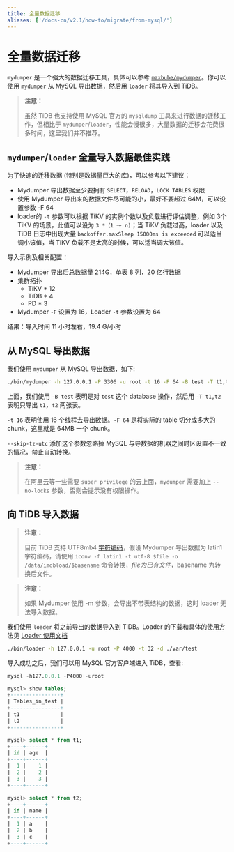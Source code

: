 ```yaml
---
title: 全量数据迁移
aliases: ['/docs-cn/v2.1/how-to/migrate/from-mysql/']
---
```


# 全量数据迁移

`mydumper` 是一个强大的数据迁移工具，具体可以参考 [`maxbube/mydumper`](https://github.com/maxbube/mydumper)。你可以使用 `mydumper` 从 MySQL 导出数据，然后用 `loader` 将其导入到 TiDB。

> **注意：**
>
> 虽然 TiDB 也支持使用 MySQL 官方的 `mysqldump` 工具来进行数据的迁移工作，但相比于 `mydumper`/`loader`，性能会慢很多，大量数据的迁移会花费很多时间，这里我们并不推荐。

## `mydumper`/`loader` 全量导入数据最佳实践

为了快速的迁移数据 (特别是数据量巨大的库)，可以参考以下建议：

* Mydumper 导出数据至少要拥有 `SELECT`，`RELOAD`，`LOCK TABLES` 权限
* 使用 Mydumper 导出来的数据文件尽可能的小，最好不要超过 64M，可以设置参数 -F 64
* loader的 `-t` 参数可以根据 TiKV 的实例个数以及负载进行评估调整，例如 3个 TiKV 的场景，此值可以设为 `3 *（1 ～ n)`；当 TiKV 负载过高，loader 以及 TiDB 日志中出现大量 `backoffer.maxSleep 15000ms is exceeded` 可以适当调小该值，当 TiKV 负载不是太高的时候，可以适当调大该值。

导入示例及相关配置：

- Mydumper 导出后总数据量 214G，单表 8 列，20 亿行数据
- 集群拓扑
    - TiKV * 12
    - TiDB * 4
    - PD * 3
- Mydumper `-F` 设置为 16，Loader `-t` 参数设置为 64

结果：导入时间 11 小时左右，19.4 G/小时

## 从 MySQL 导出数据

我们使用 `mydumper` 从 MySQL 导出数据，如下:

```bash
./bin/mydumper -h 127.0.0.1 -P 3306 -u root -t 16 -F 64 -B test -T t1,t2 --skip-tz-utc -o ./var/test
```

上面，我们使用 `-B test` 表明是对 `test` 这个 database 操作，然后用 `-T t1,t2` 表明只导出 `t1`，`t2` 两张表。

`-t 16` 表明使用 16 个线程去导出数据。`-F 64` 是将实际的 table 切分成多大的 chunk，这里就是 64MB 一个 chunk。

`--skip-tz-utc` 添加这个参数忽略掉 MySQL 与导数据的机器之间时区设置不一致的情况，禁止自动转换。

> **注意：**
>
> 在阿里云等一些需要 `super privilege` 的云上面，`mydumper` 需要加上 `--no-locks` 参数，否则会提示没有权限操作。

## 向 TiDB 导入数据

> **注意：**
>
> 目前 TiDB 支持 UTF8mb4 [字符编码](/character-set-and-collation.md)，假设 Mydumper 导出数据为 latin1 字符编码，请使用 `iconv -f latin1 -t utf-8 $file -o /data/imdbload/$basename` 命令转换，$file 为已有文件，$basename 为转换后文件。

> **注意：**
>
> 如果 Mydumper 使用 -m 参数，会导出不带表结构的数据，这时 loader 无法导入数据。

我们使用 `loader` 将之前导出的数据导入到 TiDB。Loader 的下载和具体的使用方法见 [Loader 使用文档](/loader-overview.md)

```bash
./bin/loader -h 127.0.0.1 -u root -P 4000 -t 32 -d ./var/test
```

导入成功之后，我们可以用 MySQL 官方客户端进入 TiDB，查看:

```sql
mysql -h127.0.0.1 -P4000 -uroot

mysql> show tables;
+----------------+
| Tables_in_test |
+----------------+
| t1             |
| t2             |
+----------------+

mysql> select * from t1;
+----+------+
| id | age  |
+----+------+
|  1 |    1 |
|  2 |    2 |
|  3 |    3 |
+----+------+

mysql> select * from t2;
+----+------+
| id | name |
+----+------+
|  1 | a    |
|  2 | b    |
|  3 | c    |
+----+------+
```
